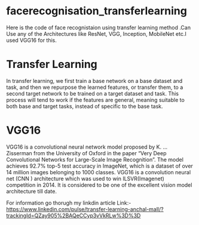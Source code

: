 # facerecognisation_transferlearning
Here is the code of face recognistaion using transfer learning method .Can Use any of the Architectures like ResNet, VGG, Inception, MobileNet etc.I used VGG16 for this.
# Transfer Learning
In transfer learning, we first train a base network on a base dataset and task, and then we repurpose the learned features, or transfer them, to a second target network to be trained on a target dataset and task. This process will tend to work if the features are general, meaning suitable to both base and target tasks, instead of specific to the base task.

# VGG16
VGG16 is a convolutional neural network model proposed by K. ... Zisserman from the University of Oxford in the paper “Very Deep Convolutional Networks for Large-Scale Image Recognition”. The model achieves 92.7% top-5 test accuracy in ImageNet, which is a dataset of over 14 million images belonging to 1000 classes.
VGG16 is a convolution neural net (CNN ) architecture which was used to win ILSVR(Imagenet) competition in 2014. It is considered to be one of the excellent vision model architecture till date.

For information go thorugh my linkdin article
Link:-https://www.linkedin.com/pulse/transfer-learning-anchal-mall/?trackingId=QZay905%2BAQeCCyp3vVkRLw%3D%3D
